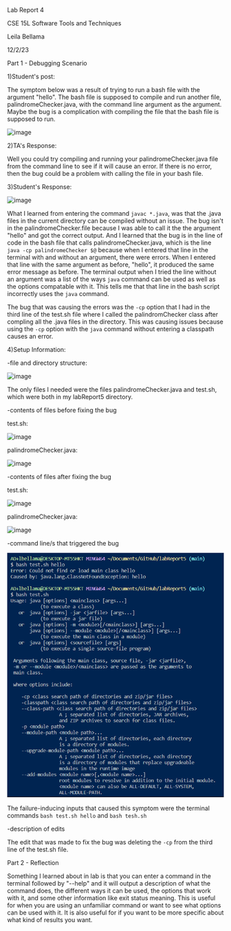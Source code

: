 Lab Report 4

CSE 15L Software Tools and Techniques

Leila Bellama

12/2/23


Part 1 - Debugging Scenario

1)Student's post:

The symptom below was a result of trying to run a bash file with the argument "hello". The bash file is supposed to compile and run another file, palindromeChecker.java, with the command line argument as the argument. Maybe the bug is a complication with compiling the file that the bash file is supposed to run.

![image](https://github.com/lmbellama/cse15l-lab-reports/assets/130100171/8095c00f-d6be-4fde-9be0-e8252e8ac6c5)


2)TA's Response:

Well you could try compiling and running your palindromeChecker.java file from the command line to see if it will cause an error. If there is no error, then the bug could be a problem with calling the file in your bash file.

3)Student's Response:


![image](https://github.com/lmbellama/cse15l-lab-reports/assets/130100171/dc66caf0-a582-4e9e-9658-34d15f8210d3)


What I learned from entering the command `javac *.java`, was that the .java files in the current directory can be compiled without an issue. The bug isn't in the palindromeChecker.file because I was able to call it the the argument "hello" and got the correct output. And I learned that the bug is in the line of code in the bash file that calls palindromeChecker.java, which is the line `java -cp palindromeChecker $@` because when I entered that line in the terminal with and without an argument, there were errors. When I entered that line with the same argument as before, "hello", it produced the same error message as before. The terminal output when I tried the line without an argument was a list of the ways `java` command can be used as well as the options compatable with it. This tells me that that line in the bash script incorrectly uses the `java` command.

The bug that was causing the errors was the `-cp` option that I had in the third line of the test.sh file where I called the palindromChecker class after compling all the .java files in the directory. This was causing issues because using the `-cp` option with the `java` command without entering a classpath causes an error. 

4)Setup Information:

-file and directory structure:

![image](https://github.com/lmbellama/cse15l-lab-reports/assets/130100171/0f8ccab9-ce6a-48c6-ae50-e6ed376178e6)

The only files I needed were the files palindromeChecker.java and test.sh, which were both in my labReport5 directory.

-contents of files before fixing the bug 

test.sh:

![image](https://github.com/lmbellama/cse15l-lab-reports/assets/130100171/6a91d8e8-e1c5-4d5d-ba83-64dfafaa4b46)

palindromeChecker.java:

![image](https://github.com/lmbellama/cse15l-lab-reports/assets/130100171/f1247456-5c7b-4bd9-bb98-e193ec6b9d2e)

-contents of files after fixing the bug

test.sh:

![image](https://github.com/lmbellama/cse15l-lab-reports/assets/130100171/5fb7f769-5fad-4d39-83b7-b03fcc4bfedb)


palindromeChecker.java:

![image](https://github.com/lmbellama/cse15l-lab-reports/assets/130100171/f1247456-5c7b-4bd9-bb98-e193ec6b9d2e)

-command line/s that triggered the bug

![Image](terminalError.PNG)

The failure-inducing inputs that caused this symptom were the terminal commands `bash test.sh hello` and `bash tesh.sh`  

-description of edits

The edit that was made to fix the bug was deleting the `-cp` from the third line of the test.sh file. 

Part 2 - Reflection

Something I learned about in lab is that you can enter a command in the terminal followed by "--help" and it will output a description of what the command does, the different ways it can be used, the options that work with it, and some other information like exit status meaning. This is useful for when you are using an unfamiliar command or want to see what options can be used with it. It is also useful for if you want to be more specific about what kind of results you want. 
